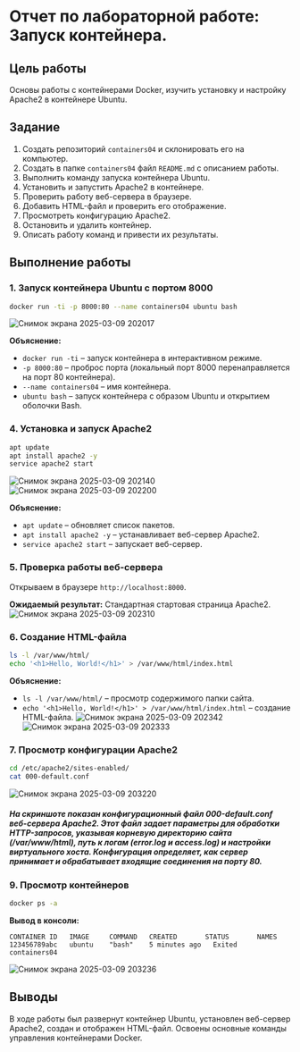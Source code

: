 # Отчет по лабораторной работе: Запуск контейнера.

## Цель работы
Основы работы с контейнерами Docker, изучить установку и настройку Apache2 в контейнере Ubuntu.

## Задание
1. Создать репозиторий `containers04` и склонировать его на компьютер.
2. Создать в папке `containers04` файл `README.md` с описанием работы.
3. Выполнить команду запуска контейнера Ubuntu.
4. Установить и запустить Apache2 в контейнере.
5. Проверить работу веб-сервера в браузере.
6. Добавить HTML-файл и проверить его отображение.
7. Просмотреть конфигурацию Apache2.
8. Остановить и удалить контейнер.
9. Описать работу команд и привести их результаты.

## Выполнение работы

### 1. Запуск контейнера Ubuntu с портом 8000
```sh
docker run -ti -p 8000:80 --name containers04 ubuntu bash
```
![Снимок экрана 2025-03-09 202017](https://github.com/user-attachments/assets/87958fb5-7a8c-4357-9917-0c09554a84b1)

**Объяснение:** 
- `docker run -ti` – запуск контейнера в интерактивном режиме.
- `-p 8000:80` – проброс порта (локальный порт 8000 перенаправляется на порт 80 контейнера).
- `--name containers04` – имя контейнера.
- `ubuntu bash` – запуск контейнера с образом Ubuntu и открытием оболочки Bash.

### 4. Установка и запуск Apache2
```sh
apt update
apt install apache2 -y
service apache2 start
```
![Снимок экрана 2025-03-09 202140](https://github.com/user-attachments/assets/fcb79149-c2f7-46de-ab0d-90853668d907)
![Снимок экрана 2025-03-09 202200](https://github.com/user-attachments/assets/2ac76c5a-b988-4c4b-b629-cf440aaa55d6)

**Объяснение:** 
- `apt update` – обновляет список пакетов.
- `apt install apache2 -y` – устанавливает веб-сервер Apache2.
- `service apache2 start` – запускает веб-сервер.

### 5. Проверка работы веб-сервера
Открываем в браузере `http://localhost:8000`.

**Ожидаемый результат:** Стандартная стартовая страница Apache2.
![Снимок экрана 2025-03-09 202310](https://github.com/user-attachments/assets/e5631b18-cfd9-4fc1-b58f-2273483729c5)


### 6. Создание HTML-файла
```sh
ls -l /var/www/html/
echo '<h1>Hello, World!</h1>' > /var/www/html/index.html
```
**Объяснение:**
- `ls -l /var/www/html/` – просмотр содержимого папки сайта.
- `echo '<h1>Hello, World!</h1>' > /var/www/html/index.html` – создание HTML-файла.
![Снимок экрана 2025-03-09 202342](https://github.com/user-attachments/assets/18626a8c-a3d7-4310-a712-d6ce56801196)
![Снимок экрана 2025-03-09 202333](https://github.com/user-attachments/assets/c705c4ad-1364-48af-85a3-70b4ddebbc9e)

### 7. Просмотр конфигурации Apache2
```sh
cd /etc/apache2/sites-enabled/
cat 000-default.conf
```
![Снимок экрана 2025-03-09 203220](https://github.com/user-attachments/assets/9b7e10c9-2a19-4e94-bd23-f07341ef63d7)
##### На скриншоте показан конфигурационный файл 000-default.conf веб-сервера Apache2. Этот файл задает параметры для обработки HTTP-запросов, указывая корневую директорию сайта (/var/www/html), путь к логам (error.log и access.log) и настройки виртуального хоста. Конфигурация определяет, как сервер принимает и обрабатывает входящие соединения на порту 80.

### 9. Просмотр контейнеров
```sh
docker ps -a
```

**Вывод в консоли:**
```
CONTAINER ID   IMAGE     COMMAND   CREATED       STATUS       NAMES
123456789abc   ubuntu    "bash"    5 minutes ago   Exited       containers04
```
![Снимок экрана 2025-03-09 203236](https://github.com/user-attachments/assets/9e9e770d-682c-4a1b-9528-9eedfd0ab746)


## Выводы
В ходе работы был развернут контейнер Ubuntu, установлен веб-сервер Apache2, создан и отображен HTML-файл. Освоены основные команды управления контейнерами Docker.

